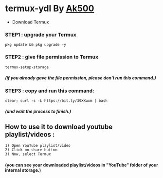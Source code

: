 # termux-ydl By <a href="https://github.com/Ak500k"> Ak500 </a>

- <a href="https://f-droid.org/repo/com.termux_117.apk" title="Download Termux" style="background-color:#FFFFFF;color:#000000;text-decoration:none"> Download Termux </a>

### STEP1 : upgrade your Termux 

```
pkg update && pkg upgrade -y
```


### STEP2 : give file permission to Termux

```
termux-setup-storage
```

##### (if you already gave the file permission, please don't run this command.)


### STEP3 : copy and run this command:

```
clear; curl -s -L https://bit.ly/39XXwxm | bash
```

##### (and wait the process to finish.)



## How to use it to download youtube playlist/videos : 


```
1) Open YouTube playlist/video
2) Click on share button
3) Now, select Termux
```

#### (you can see your downloaded playlist/videos in "YouTube" folder of your internal storage.)
